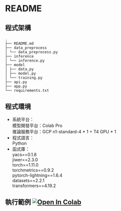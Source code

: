 # README
## 程式架構
    .
    ├── README.md
    ├── data_preprocess
    │ └── data_preprocess.py
    ├── inference
    │ └── inference.py
    ├── model
    │ ├── data.py
    │ ├── model.py
    │ └── training.py
    ├── api.py
    ├── app.py
    └── requirements.txt

## 程式環境
* 系統平台：  
  模型開發平台：Colab Pro  
  推論服務平台：GCP n1-standard-4 * 1 + T4 GPU * 1  
* 程式語言：  
  Python  
* 函式庫：  
  yacs==0.1.8  
  jiwer==2.3.0  
  torch==1.11.0  
  torchmetrics==0.9.2  
  pytorch-lightning==1.6.4  
  datasets==2.2.1  
  transformers==4.19.2  

## 執行範例 <a href="https://colab.research.google.com/github/hsiehpinghan/esun_ai_2022_summer_demo/blob/master/model-spec/demo.ipynb"><img data-canonical-src="https://colab.research.google.com/assets/colab-badge.svg" alt="Open In Colab" src="https://camo.githubusercontent.com/84f0493939e0c4de4e6dbe113251b4bfb5353e57134ffd9fcab6b8714514d4d1/68747470733a2f2f636f6c61622e72657365617263682e676f6f676c652e636f6d2f6173736574732f636f6c61622d62616467652e737667"></a>